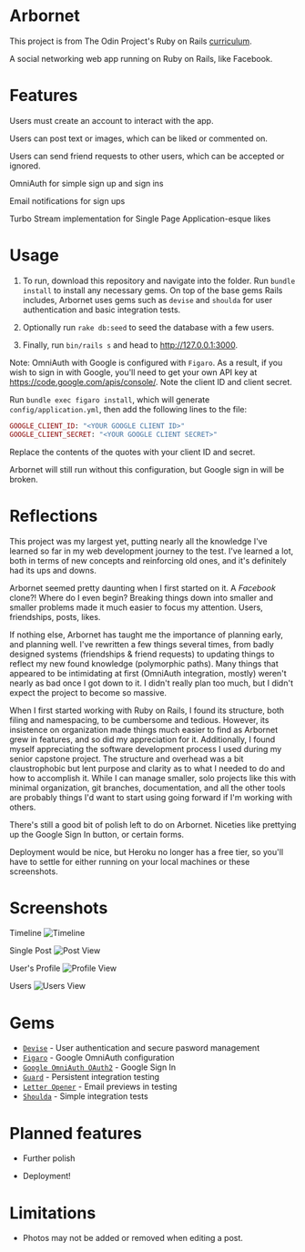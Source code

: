 # Arbornet

This project is from The Odin Project's Ruby on Rails [curriculum](https://www.theodinproject.com/lessons/ruby-on-rails-rails-final-project).

A social networking web app running on Ruby on Rails, like Facebook.

# Features

Users must create an account to interact with the app.

Users can post text or images, which can be liked or commented on.

Users can send friend requests to other users, which can be accepted or ignored.

OmniAuth for simple sign up and sign ins

Email notifications for sign ups

Turbo Stream implementation for Single Page Application-esque likes

# Usage

1. To run, download this repository and navigate into the folder. Run `bundle install` to install any necessary gems. On top of the base gems Rails includes, Arbornet uses gems such as `devise` and `shoulda` for user authentication and basic integration tests.

2. Optionally run `rake db:seed` to seed the database with a few users.

3. Finally, run `bin/rails s` and head to http://127.0.0.1:3000.

Note: OmniAuth with Google is configured with `Figaro`. As a result, if you wish to sign in with Google, you'll need to get your own API key at https://code.google.com/apis/console/. Note the client ID and client secret.

Run `bundle exec figaro install`, which will generate `config/application.yml`, then add the following lines to the file:

```ruby
GOOGLE_CLIENT_ID: "<YOUR GOOGLE CLIENT ID>"
GOOGLE_CLIENT_SECRET: "<YOUR GOOGLE CLIENT SECRET>"
```

Replace the contents of the quotes with your client ID and secret.

Arbornet will still run without this configuration, but Google sign in will be broken.

# Reflections

This project was my largest yet, putting nearly all the knowledge I've learned so far in my web development journey to the test. I've learned a lot, both in terms of new concepts and reinforcing old ones, and it's definitely had its ups and downs.

Arbornet seemed pretty daunting when I first started on it. A *Facebook* clone?! Where do I even begin? Breaking things down into smaller and smaller problems made it much easier to focus my attention. Users, friendships, posts, likes.

If nothing else, Arbornet has taught me the importance of planning early, and planning well. I've rewritten a few things several times, from badly designed systems (friendships & friend requests) to updating things to reflect my new found knowledge (polymorphic paths). Many things that appeared to be intimidating at first (OmniAuth integration, mostly) weren't nearly as bad once I got down to it. I didn't really plan too much, but I didn't expect the project to become so massive.

When I first started working with Ruby on Rails, I found its structure, both filing and namespacing, to be cumbersome and tedious. However, its insistence on organization made things much easier to find as Arbornet grew in features, and so did my appreciation for it. Additionally, I found myself appreciating the software development process I used during my senior capstone project. The structure and overhead was a bit claustrophobic but lent purpose and clarity as to what I needed to do and how to accomplish it. While I can manage smaller, solo projects like this with minimal organization, git branches, documentation, and all the other tools are probably things I'd want to start using going forward if I'm working with others.

There's still a good bit of polish left to do on Arbornet. Niceties like prettying up the Google Sign In button, or certain forms.

Deployment would be nice, but Heroku no longer has a free tier, so you'll have to settle for either running on your local machines or these screenshots.

# Screenshots
Timeline
![Timeline](https://user-images.githubusercontent.com/28992495/279777007-e11cf0fd-fde9-40ae-b1d4-f0575e0e885f.png)

Single Post
![Post View](https://user-images.githubusercontent.com/28992495/279777332-f1adb830-0a9c-44f4-85fa-ddfda756e9f4.png)

User's Profile
![Profile View](https://user-images.githubusercontent.com/28992495/279777492-8385c899-2bf4-423f-a45d-6a44ef76a986.png)

Users
![Users View](https://user-images.githubusercontent.com/28992495/279777420-50130b12-aaa0-4fa9-a4cc-3968ef538e04.png)

# Gems

- [`Devise`](https://github.com/heartcombo/devise) - User authentication and secure pasword management
- [`Figaro`](https://github.com/laserlemon/figaro) - Google OmniAuth configuration
- [`Google OmniAuth OAuth2`](https://github.com/zquestz/omniauth-google-oauth2) - Google Sign In
- [`Guard`](https://github.com/guard/guard) - Persistent integration testing
- [`Letter Opener`](https://github.com/ryanb/letter_opener) - Email previews in testing
- [`Shoulda`](https://github.com/thoughtbot/shoulda) - Simple integration tests

# Planned features

- Further polish

- Deployment!

# Limitations

- Photos may not be added or removed when editing a post.